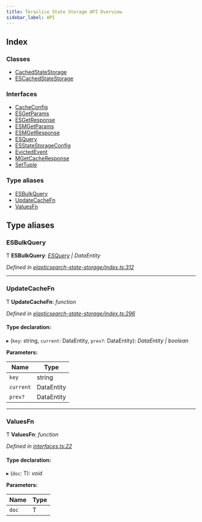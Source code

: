 ```yaml
---
title: Teraslice State Storage API Overview
sidebar_label: API
---
```


## Index

### Classes

* [CachedStateStorage](classes/cachedstatestorage.md)
* [ESCachedStateStorage](classes/escachedstatestorage.md)

### Interfaces

* [CacheConfig](interfaces/cacheconfig.md)
* [ESGetParams](interfaces/esgetparams.md)
* [ESGetResponse](interfaces/esgetresponse.md)
* [ESMGetParams](interfaces/esmgetparams.md)
* [ESMGetResponse](interfaces/esmgetresponse.md)
* [ESQuery](interfaces/esquery.md)
* [ESStateStorageConfig](interfaces/esstatestorageconfig.md)
* [EvictedEvent](interfaces/evictedevent.md)
* [MGetCacheResponse](interfaces/mgetcacheresponse.md)
* [SetTuple](interfaces/settuple.md)

### Type aliases

* [ESBulkQuery](overview.md#esbulkquery)
* [UpdateCacheFn](overview.md#updatecachefn)
* [ValuesFn](overview.md#valuesfn)

## Type aliases

###  ESBulkQuery

Ƭ **ESBulkQuery**: *[ESQuery](interfaces/esquery.md) | DataEntity*

*Defined in [elasticsearch-state-storage/index.ts:312](https://github.com/terascope/teraslice/blob/0ae31df4/packages/teraslice-state-storage/src/elasticsearch-state-storage/index.ts#L312)*

___

###  UpdateCacheFn

Ƭ **UpdateCacheFn**: *function*

*Defined in [elasticsearch-state-storage/index.ts:296](https://github.com/terascope/teraslice/blob/0ae31df4/packages/teraslice-state-storage/src/elasticsearch-state-storage/index.ts#L296)*

#### Type declaration:

▸ (`key`: string, `current`: DataEntity, `prev?`: DataEntity): *DataEntity | boolean*

**Parameters:**

Name | Type |
------ | ------ |
`key` | string |
`current` | DataEntity |
`prev?` | DataEntity |

___

###  ValuesFn

Ƭ **ValuesFn**: *function*

*Defined in [interfaces.ts:22](https://github.com/terascope/teraslice/blob/0ae31df4/packages/teraslice-state-storage/src/interfaces.ts#L22)*

#### Type declaration:

▸ (`doc`: T): *void*

**Parameters:**

Name | Type |
------ | ------ |
`doc` | T |
